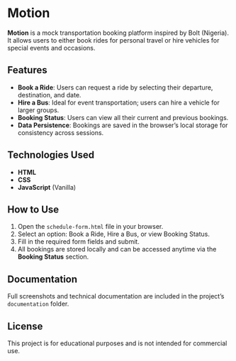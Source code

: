 # Motion

**Motion** is a mock transportation booking platform inspired by Bolt (Nigeria). It allows users to either book rides for personal travel or hire vehicles for special events and occasions.

## Features

- **Book a Ride**: Users can request a ride by selecting their departure, destination, and date.
- **Hire a Bus**: Ideal for event transportation; users can hire a vehicle for larger groups.
- **Booking Status**: Users can view all their current and previous bookings.
- **Data Persistence**: Bookings are saved in the browser’s local storage for consistency across sessions.

## Technologies Used

- **HTML**
- **CSS**
- **JavaScript** (Vanilla)

## How to Use

1. Open the `schedule-form.html` file in your browser.
2. Select an option: Book a Ride, Hire a Bus, or view Booking Status.
3. Fill in the required form fields and submit.
4. All bookings are stored locally and can be accessed anytime via the **Booking Status** section.

## Documentation

Full screenshots and technical documentation are included in the project’s `documentation` folder.

## License

This project is for educational purposes and is not intended for commercial use.

